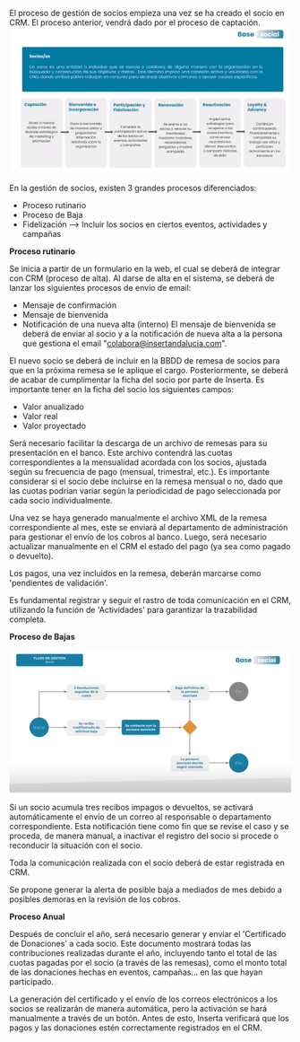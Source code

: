 El proceso de gestión de socios empieza una vez se ha creado el socio en CRM. El proceso anterior, vendrá dado por el proceso de captación.
![image.png](/.attachments/image-9a337ec8-0780-424b-b907-229b2b75d907.png)

En la gestión de socios, existen 3 grandes procesos diferenciados:
* Proceso rutinario
* Proceso de Baja
* Fidelización --> Incluir los socios en ciertos eventos, actividades y campañas

**Proceso rutinario**

Se inicia a partir de un formulario en la web, el cual se deberá de integrar con CRM (proceso de alta).
Al darse de alta en el sistema, se deberá de lanzar los siguientes procesos de envío de email:

* Mensaje de confirmación
* Mensaje de bienvenida
* Notificación de una nueva alta (interno)
El mensaje de bienvenida se deberá de enviar al socio y a la notificación de nueva alta a la persona que gestiona el email "colabora@insertandalucia.com".

El nuevo socio se deberá de incluir en la BBDD de remesa de socios para que en la próxima remesa se le aplique el cargo.
Posteriormente, se deberá de acabar de cumplimentar la ficha del socio por parte de Inserta. 
Es importante tener en la ficha del socio los siguientes campos:
* Valor anualizado
* Valor real
* Valor proyectado

Será necesario facilitar la descarga de un archivo de remesas para su presentación en el banco. Este archivo contendrá las cuotas correspondientes a la mensualidad acordada con los socios, ajustada según su frecuencia de pago (mensual, trimestral, etc.). Es importante considerar si el socio debe incluirse en la remesa mensual o no, dado que las cuotas podrían variar según la periodicidad de pago seleccionada por cada socio individualmente.

Una vez se haya generado manualmente el archivo XML de la remesa correspondiente al mes, este se enviará al departamento de administración para gestionar el envío de los cobros al banco. Luego, será necesario actualizar manualmente en el CRM el estado del pago (ya sea como pagado o devuelto).

Los pagos, una vez incluidos en la remesa, deberán marcarse como 'pendientes de validación'.

Es fundamental registrar y seguir el rastro de toda comunicación en el CRM, utilizando la función de 'Actividades' para garantizar la trazabilidad completa.


**Proceso de Bajas**

![image.png](/.attachments/image-29119add-b73a-49fe-a405-475b200281fb.png)

Si un socio acumula tres recibos impagos o devueltos, se activará automáticamente el envío de un correo al responsable o departamento correspondiente. Esta notificación tiene como fin que se revise el caso y se proceda, de manera manual, a inactivar el registro del socio si procede o reconducir la situación con el socio.

Toda la comunicación realizada con el socio deberá de estar registrada en CRM.

Se propone generar la alerta de posible baja a mediados de mes debido a posibles demoras en la revisión de los cobros.

**Proceso Anual**

Después de concluir el año, será necesario generar y enviar el 'Certificado de Donaciones' a cada socio. Este documento mostrará todas las contribuciones realizadas durante el año, incluyendo tanto el total de las cuotas pagadas por el socio (a través de las remesas), como el monto total de las donaciones hechas en eventos, campañas... en las que hayan participado.

La generación del certificado y el envío de los correos electrónicos a los socios se realizarán de manera automática, pero la activación se hará manualmente a través de un botón. Antes de esto, Inserta verificará que los pagos y las donaciones estén correctamente registrados en el CRM.